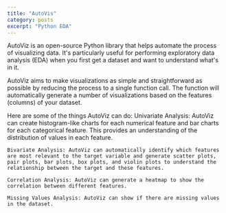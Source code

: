 ```yaml
---
title: "AutoVis"
category: posts
excerpt: "Python EDA"
---
```

AutoViz is an open-source Python library that helps automate the process of visualizing data. It's particularly useful for performing exploratory data analysis (EDA) when you first get a dataset and want to understand what's in it.

AutoViz aims to make visualizations as simple and straightforward as possible by reducing the process to a single function call. The function will automatically generate a number of visualizations based on the features (columns) of your dataset.

Here are some of the things AutoViz can do:
    Univariate Analysis: AutoViz can create histogram-like charts for each numerical feature and bar charts for each categorical feature. This provides an understanding of the distribution of values in each feature.
    
    Bivariate Analysis: AutoViz can automatically identify which features are most relevant to the target variable and generate scatter plots, pair plots, bar plots, box plots, and violin plots to understand the relationship between the target and these features.
    
    Correlation Analysis: AutoViz can generate a heatmap to show the correlation between different features.
    
    Missing Values Analysis: AutoViz can show if there are missing values in the dataset.

